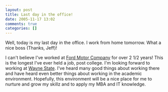 ```yaml
---
layout: post
title: Last day in the office!
date: 2005-11-17 13:02
comments: true
categories: []
---
```

Well, today is my last day in the office. I work from home tomorrow. What a nice boss (Thanks, Jeff)!

I can't believe I've worked at <a href="http://www.ford.com">Ford Motor Company</a> for over 2 1/2 years! This is the longest I've ever held a job, post college. I'm looking forward to working at <a href="http://www.wayne.edu">Wayne State</a>. I've heard many good things about working there and have heard even better things about working in the academic environment. Hopefully, this environment will be a nice place for me to nurture and grow my skillz and to apply my MBA and IT knowledge.
